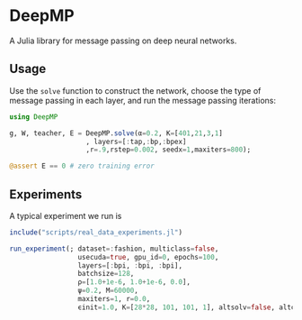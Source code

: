 # DeepMP

A Julia library for message passing on deep neural networks.

## Usage

Use the `solve` function to construct the network, choose the type of message passing in
each layer, and run the message passing iterations:

```julia
using DeepMP

g, W, teacher, E = DeepMP.solve(α=0.2, K=[401,21,3,1]
                   , layers=[:tap,:bp,:bpex]
                   ,r=.9,rstep=0.002, seedx=1,maxiters=800);

@assert E == 0 # zero training error
```

## Experiments

A typical experiment we run is 

```julia
include("scripts/real_data_experiments.jl")

run_experiment(; dataset=:fashion, multiclass=false,
                 usecuda=true, gpu_id=0, epochs=100, 
                 layers=[:bpi, :bpi, :bpi], 
                 batchsize=128, 
                 ρ=[1.0+1e-6, 1.0+1e-6, 0.0], 
                 ψ=0.2, M=60000, 
                 maxiters=1, r=0.0, 
                 ϵinit=1.0, K=[28*28, 101, 101, 1], altsolv=false, altconv=true, seed=2, saveres=false)
```
